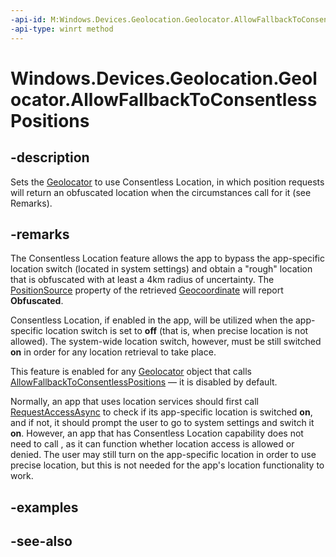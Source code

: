 ```yaml
---
-api-id: M:Windows.Devices.Geolocation.Geolocator.AllowFallbackToConsentlessPositions
-api-type: winrt method
---
```


<!-- Method syntax
public void AllowFallbackToConsentlessPositions()
-->

# Windows.Devices.Geolocation.Geolocator.AllowFallbackToConsentlessPositions

## -description
Sets the [Geolocator](geolocator.md) to use Consentless Location, in which position requests will return an obfuscated location when the circumstances call for it (see Remarks).

## -remarks
The Consentless Location feature allows the app to bypass the app-specific location switch (located in system settings) and obtain a "rough" location that is obfuscated with at least a 4km radius of uncertainty. The [PositionSource](geocoordinate_positionsource.md) property of the retrieved [Geocoordinate](geocoordinate.md) will report **Obfuscated**.

Consentless Location, if enabled in the app, will be utilized when the app-specific location switch is set to **off** (that is, when precise location is not allowed). The system-wide location switch, however, must be still switched **on** in order for any location retrieval to take place.

This feature is enabled for any [Geolocator](geolocator.md) object that calls [AllowFallbackToConsentlessPositions](geolocator_allowfallbacktoconsentlesspositions.md) — it is disabled by default.

Normally, an app that uses location services should first call [RequestAccessAsync](geolocator_requestaccessasync.md) to check if its app-specific location is switched **on**, and if not, it should prompt the user to go to system settings and switch it **on**. However, an app that has Consentless Location capability does not need to call , as it can function whether location access is allowed or denied. The user may still turn on the app-specific location in order to use precise location, but this is not needed for the app's location functionality to work.

## -examples

## -see-also
